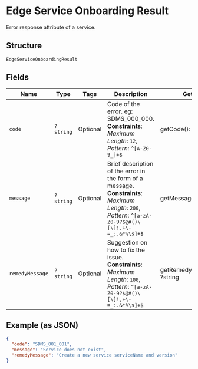 
# Edge Service Onboarding Result

Error response attribute of a service.

## Structure

`EdgeServiceOnboardingResult`

## Fields

| Name | Type | Tags | Description | Getter | Setter |
|  --- | --- | --- | --- | --- | --- |
| `code` | `?string` | Optional | Code of the error. eg: SDMS_000_000.<br>**Constraints**: *Maximum Length*: `12`, *Pattern*: `^[A-Z0-9_]+$` | getCode(): ?string | setCode(?string code): void |
| `message` | `?string` | Optional | Brief description of the error in the form of a message.<br>**Constraints**: *Maximum Length*: `200`, *Pattern*: `^[a-zA-Z0-9?$@#()\[\]!,+\-=_:.&*%\s]+$` | getMessage(): ?string | setMessage(?string message): void |
| `remedyMessage` | `?string` | Optional | Suggestion on how to fix the issue.<br>**Constraints**: *Maximum Length*: `100`, *Pattern*: `^[a-zA-Z0-9?$@#()\[\]!,+\-=_:.&*%\s]+$` | getRemedyMessage(): ?string | setRemedyMessage(?string remedyMessage): void |

## Example (as JSON)

```json
{
  "code": "SDMS_001_001",
  "message": "Service does not exist",
  "remedyMessage": "Create a new service serviceName and version"
}
```

